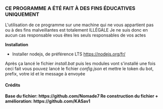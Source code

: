 <h3> CE PROGRAMME A ÉTÉ FAIT À DES FINS ÉDUCATIVES UNIQUEMENT </h3>

L'utilisation de ce programme sur une machine qui ne vous appartient pas ou à des fins malveillantes est totalement ILLÉGALE
Je ne suis donc en aucun cas responsable vous êtes les seuls responsables de vos actes

<b> Installation </b>

* Installer nodejs, de préférence LTS
https://nodejs.org/fr/

Après ça lancé le fichier *install.bat* puis les modules vont s'installé
une fois ceci fait vous pouvez lancé le fichier *config.json* et 
mettre le token du bot, prefix, votre id et le message à envoyée

<h4> Crédits <h4/>
Base du fichier: https://github.com/Nomade7
Re construction du fichier + amélioration: https://github.com/KASav1
